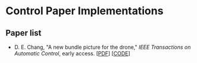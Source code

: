 # Control Paper Implementations

## Paper list

- D. E. Chang, "A new bundle picture for the drone," *IEEE Transactions on Automatic Control*, early access. [[PDF](https://ieeexplore.ieee.org/document/9865125)] [[CODE](https://github.com/Everglow0214/control_paper_implementations/tree/main/a_new_bundle_picture_for_the_drone)]
